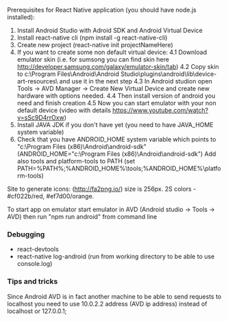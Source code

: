 Prerequisites for React Native application (you should have node.js installed):
1. Install Android Studio with Adroid SDK and Android Virtual Device
2. Install react-native cli (npm install -g react-native-cli)
3. Create new project (react-native init projectNameHere)
4. If you want to create some non default virtual device:
4.1 Download emulator skin (i.e. for sumsong you can find skin here http://developer.samsung.com/galaxy/emulator-skin/tab)
4.2 Copy skin to c:\Program Files\Android\Android Studio\plugins\android\lib\device-art-resources\ and use it in the next step
4.3 In Android studion open Tools -> AVD Manager -> Create New Virtual Device and create new hardware with options needed.
4.4 Then install version of android you need and finish creation
4.5 Now you can start emulator with your non default device
(video with details https://www.youtube.com/watch?v=sSc9D4rrOxw)
5. Install JAVA JDK if you don't have yet (you need to have JAVA_HOME system variable)
6. Check that you have ANDROID_HOME system variable which points to "c:\Program Files (x86)\Android\android-sdk\"
(ANDROID_HOME="c:\Program Files (x86)\Android\android-sdk\")
 Add also tools and platform-tools to PATH
(set PATH=%PATH%;%ANDROID_HOME%\tools;%ANDROID_HOME%\platform-tools)

Site to generate icons:
(http://fa2png.io/) size is 256px. 2S colors - #cf022b/red, #ef7d00/orange.

To start app on emulator start emulator in AVD (Android studio -> Tools -> AVD) then run "npm run android" from command line

### Debugging
+ react-devtools
+ react-native log-android (run from working directory to be able to use console.log)

### Tips and tricks

Since Android AVD is in fact another machine to be able to send requests to localhost you need to use 10.0.2.2 address (AVD ip address) instead of localhost or 127.0.0.1;